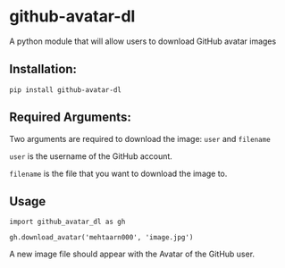 # github-avatar-dl
A python module that will allow users to download GitHub avatar images

## Installation:
`pip install github-avatar-dl`

## Required Arguments:
Two arguments are required to download the image: `user` and `filename`

`user` is the username of the GitHub account.

`filename` is the file that you want to download the image to.

## Usage

`import github_avatar_dl as gh`

`gh.download_avatar('mehtaarn000', 'image.jpg')`

A new image file should appear with the Avatar of the GitHub user.
